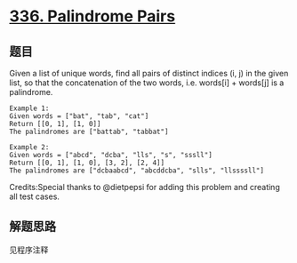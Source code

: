# [336. Palindrome Pairs](https://leetcode-cn.com/problems/palindrome-pairs/)

## 题目

Given a list of unique words, find all pairs of distinct indices (i, j) in the given list, so that the concatenation of the two words, i.e. words[i] + words[j] is a palindrome.

```text
Example 1:
Given words = ["bat", "tab", "cat"]
Return [[0, 1], [1, 0]]
The palindromes are ["battab", "tabbat"]

Example 2:
Given words = ["abcd", "dcba", "lls", "s", "sssll"]
Return [[0, 1], [1, 0], [3, 2], [2, 4]]
The palindromes are ["dcbaabcd", "abcddcba", "slls", "llssssll"]
```

Credits:Special thanks to @dietpepsi for adding this problem and creating all test cases.

## 解题思路

见程序注释
